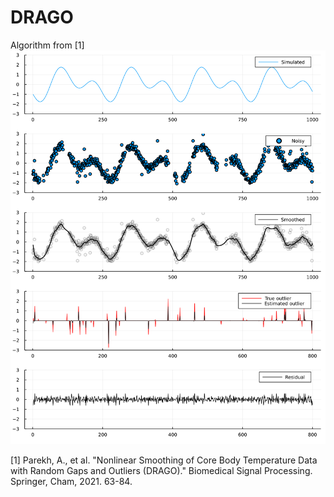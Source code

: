 # DRAGO

Algorithm from [1]
![Image](./test.svg)

[1] Parekh, A., et al. "Nonlinear Smoothing of Core Body Temperature Data with Random Gaps and Outliers (DRAGO)." Biomedical Signal Processing. Springer, Cham, 2021. 63-84.

